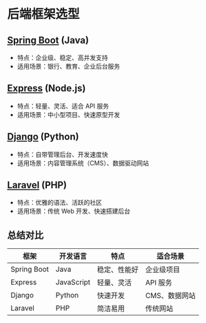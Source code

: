 # 后端框架选型

## [Spring Boot](https://spring.io/projects/spring-boot) (Java)

- 特点：企业级、稳定、高并发支持
- 适用场景：银行、教育、企业后台服务

## [Express](https://expressjs.com) (Node.js)

- 特点：轻量、灵活、适合 API 服务
- 适用场景：中小型项目、快速原型开发

## [Django](https://www.djangoproject.com/) (Python)

- 特点：自带管理后台、开发速度快
- 适用场景：内容管理系统（CMS）、数据驱动网站

## [Laravel](https://laravel.com) (PHP)

- 特点：优雅的语法、活跃的社区
- 适用场景：传统 Web 开发、快速搭建后台

## 总结对比

| 框架        | 开发语言   | 特点         | 适合场景      |
| ----------- | ---------- | ------------ | ------------- |
| Spring Boot | Java       | 稳定、性能好 | 企业级项目    |
| Express     | JavaScript | 轻量、灵活   | API 服务      |
| Django      | Python     | 快速开发     | CMS、数据网站 |
| Laravel     | PHP        | 简洁易用     | 传统网站      |
